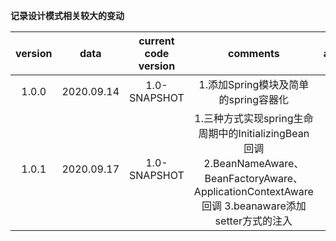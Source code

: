 **记录设计模式相关较大的变动** 

| version |    data    |  current code version  | comments | author |
| :-----: |  :-------: |  :------------------:  | :------: | :----: |
|  1.0.0  | 2020.09.14 |       1.0-SNAPSHOT     | 1.添加Spring模块及简单的spring容器化 | jack |
|  1.0.1  | 2020.09.17 |       1.0-SNAPSHOT     | 1.三种方式实现spring生命周期中的InitializingBean回调  2.BeanNameAware、BeanFactoryAware、ApplicationContextAware回调  3.beanaware添加setter方式的注入 | jack |